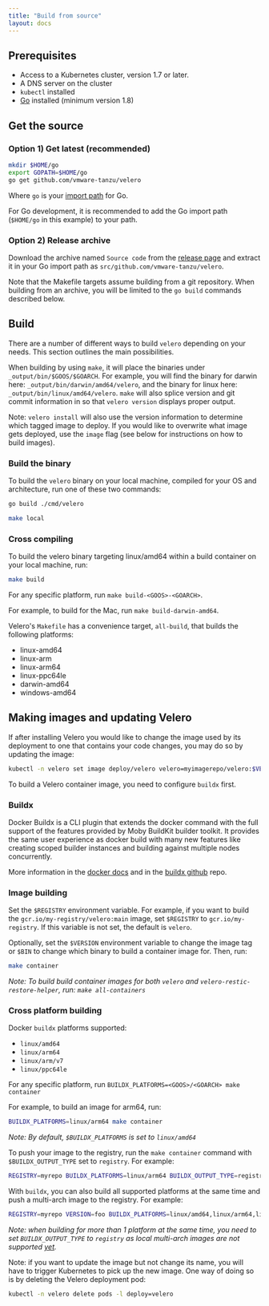 ```yaml
---
title: "Build from source"
layout: docs
---
```


## Prerequisites

* Access to a Kubernetes cluster, version 1.7 or later.
* A DNS server on the cluster
* `kubectl` installed
* [Go][5] installed (minimum version 1.8)

## Get the source

### Option 1) Get latest (recommended)

```bash
mkdir $HOME/go
export GOPATH=$HOME/go
go get github.com/vmware-tanzu/velero
```

Where `go` is your [import path][4] for Go.

For Go development, it is recommended to add the Go import path (`$HOME/go` in this example) to your path.

### Option 2) Release archive

Download the archive named `Source code` from the [release page][22] and extract it in your Go import path as `src/github.com/vmware-tanzu/velero`.

Note that the Makefile targets assume building from a git repository. When building from an archive, you will be limited to the `go build` commands described below.

## Build

There are a number of different ways to build `velero` depending on your needs. This section outlines the main possibilities.

When building by using `make`, it will place the binaries under `_output/bin/$GOOS/$GOARCH`. For example, you will find the binary for darwin here: `_output/bin/darwin/amd64/velero`, and the binary for linux here: `_output/bin/linux/amd64/velero`. `make` will also splice version and git commit information in so that `velero version` displays proper output.

Note: `velero install` will also use the version information to determine which tagged image to deploy. If you would like to overwrite what image gets deployed, use the `image` flag (see below for instructions on how to build images).

### Build the binary

To build the `velero` binary on your local machine, compiled for your OS and architecture, run one of these two commands:

```bash
go build ./cmd/velero
```

```bash
make local
```

### Cross compiling

To build the velero binary targeting linux/amd64 within a build container on your local machine, run:

```bash
make build
```

For any specific platform, run `make build-<GOOS>-<GOARCH>`.

For example, to build for the Mac, run `make build-darwin-amd64`.

Velero's `Makefile` has a convenience target, `all-build`, that builds the following platforms:

* linux-amd64
* linux-arm
* linux-arm64
* linux-ppc64le
* darwin-amd64
* windows-amd64

## Making images and updating Velero

If after installing Velero you would like to change the image used by its deployment to one that contains your code changes, you may do so by updating the image:

```bash
kubectl -n velero set image deploy/velero velero=myimagerepo/velero:$VERSION
```

To build a Velero container image, you need to configure `buildx` first.

### Buildx

Docker Buildx is a CLI plugin that extends the docker command with the full support of the features provided by Moby BuildKit builder toolkit. It provides the same user experience as docker build with many new features like creating scoped builder instances and building against multiple nodes concurrently.

More information in the [docker docs][23] and in the [buildx github][24] repo.

### Image building

Set the `$REGISTRY` environment variable. For example, if you want to build the `gcr.io/my-registry/velero:main` image, set `$REGISTRY` to `gcr.io/my-registry`. If this variable is not set, the default is `velero`.

Optionally, set the `$VERSION` environment variable to change the image tag or `$BIN` to change which binary to build a container image for. Then, run:

```bash
make container
```
_Note: To build build container images for both `velero` and `velero-restic-restore-helper`, run: `make all-containers`_


### Cross platform building

Docker `buildx` platforms supported:
* `linux/amd64`
* `linux/arm64`
* `linux/arm/v7`
* `linux/ppc64le`

For any specific platform, run `BUILDX_PLATFORMS=<GOOS>/<GOARCH> make container`

For example, to build an image for arm64, run:

```bash
BUILDX_PLATFORMS=linux/arm64 make container
```
_Note: By default, `$BUILDX_PLATFORMS` is set to `linux/amd64`_

To push your image to the registry, run the `make container` command with `$BUILDX_OUTPUT_TYPE` set to `registry`. For example:

```bash
REGISTRY=myrepo BUILDX_PLATFORMS=linux/arm64 BUILDX_OUTPUT_TYPE=registry make container
```

With `buildx`, you can also build all supported platforms at the same time and push a multi-arch image to the registry. For example:

```bash
REGISTRY=myrepo VERSION=foo BUILDX_PLATFORMS=linux/amd64,linux/arm64,linux/arm/v7,linux/ppc64le BUILDX_OUTPUT_TYPE=registry make all-containers
```
_Note: when building for more than 1 platform at the same time, you need to set `BUILDX_OUTPUT_TYPE` to `registry` as local multi-arch images are not supported [yet][25]._

Note: if you want to update the image but not change its name, you will have to trigger Kubernetes to pick up the new image. One way of doing so is by deleting the Velero deployment pod:

```bash
kubectl -n velero delete pods -l deploy=velero
```

[4]: https://blog.golang.org/organizing-go-code
[5]: https://golang.org/doc/install
[22]: https://github.com/vmware-tanzu/velero/releases
[23]: https://docs.docker.com/buildx/working-with-buildx/
[24]: https://github.com/docker/buildx
[25]: https://github.com/moby/moby/pull/38738
